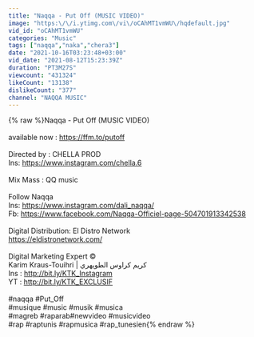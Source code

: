 ```yaml
---
title: "Naqqa - Put Off (MUSIC VIDEO)"
image: "https:\/\/i.ytimg.com\/vi\/oCAhMT1vmWU\/hqdefault.jpg"
vid_id: "oCAhMT1vmWU"
categories: "Music"
tags: ["naqqa","naka","chera3"]
date: "2021-10-16T03:23:48+03:00"
vid_date: "2021-08-12T15:23:39Z"
duration: "PT3M27S"
viewcount: "431324"
likeCount: "13138"
dislikeCount: "377"
channel: "NAQQA MUSIC"
---
```

{% raw %}Naqqa - Put Off (MUSIC VIDEO)<br /><br />available now : <a rel="nofollow" target="blank" href="https://ffm.to/putoff">https://ffm.to/putoff</a><br /><br />Directed by : CHELLA PROD <br />Ins: <a rel="nofollow" target="blank" href="https://www.instagram.com/chella.6">https://www.instagram.com/chella.6</a><br /><br />Mix Mass : QQ music<br /><br />Follow Naqqa<br />Ins: <a rel="nofollow" target="blank" href="https://www.instagram.com/dali_naqqa/">https://www.instagram.com/dali_naqqa/</a><br />Fb: <a rel="nofollow" target="blank" href="https://www.facebook.com/Naqqa-Officiel-page-504701913342538">https://www.facebook.com/Naqqa-Officiel-page-504701913342538</a><br /><br />Digital Distribution: El Distro Network<br /><a rel="nofollow" target="blank" href="https://eldistronetwork.com/">https://eldistronetwork.com/</a><br /><br />Digital Marketing Expert ©<br />Karim Kraus-Touihri | كريم كراوس الطويهري<br />Ins : <a rel="nofollow" target="blank" href="http://bit.ly/KTK_Instagram​​​">http://bit.ly/KTK_Instagram​​​</a><br />YT : <a rel="nofollow" target="blank" href="http://bit.ly/KTK_EXCLUSIF">http://bit.ly/KTK_EXCLUSIF</a><br /><br />#naqqa #Put_Off<br />#musique #music #musik #musica<br />#magreb​​ #raparab​​ #newvideo​​​ #musicvideo​​​ <br />#rap​​ #raptunis​​ #rapmusica​​ #rap_tunesien{% endraw %}
